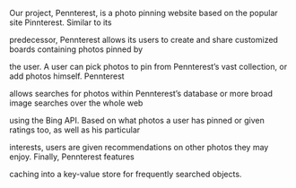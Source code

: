 Our project, Pennterest, is a photo pinning website based on the popular site Pinnterest. Similar to its

predecessor, Pennterest allows its users to create and share customized boards containing photos pinned by

the user. A user can pick photos to pin from Pennterest’s vast collection, or add photos himself. Pennterest

allows searches for photos within Pennterest’s database or more broad image searches over the whole web

using the Bing API. Based on what photos a user has pinned or given ratings too, as well as his particular

interests, users are given recommendations on other photos they may enjoy. Finally, Pennterest features

caching into a key-value store for frequently searched objects.
